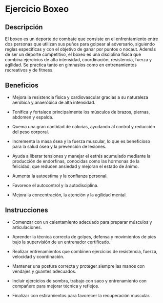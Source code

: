 # Ejercicio Boxeo

## Descripción

El boxeo es un deporte de combate que consiste en el enfrentamiento entre dos personas que utilizan sus puños para golpear al adversario, siguiendo reglas específicas y con el objetivo de ganar por puntos o nocaut. Además de ser un deporte competitivo, el boxeo es una disciplina física que combina ejercicios de alta intensidad, coordinación, resistencia, fuerza y agilidad. Se practica tanto en gimnasios como en entrenamientos recreativos y de fitness.

## Beneficios
+ Mejora la resistencia física y cardiovascular gracias a su naturaleza aeróbica y anaeróbica de alta intensidad.

+ Tonifica y fortalece principalmente los músculos de brazos, piernas, abdomen y espalda.

+ Quema una gran cantidad de calorías, ayudando al control y reducción del peso corporal.

+ Incrementa la masa ósea y la fuerza muscular, lo que es beneficioso para la salud ósea y la prevención de lesiones.

+ Ayuda a liberar tensiones y manejar el estrés acumulado mediante la producción de endorfinas, conocidas como las hormonas de la felicidad, que reducen ansiedad y mejoran el estado de ánimo.

+ Aumenta la autoestima y la confianza personal.

+ Favorece el autocontrol y la autodisciplina.

+ Mejora la concentración, la atención y la agilidad mental.

## Instrucciones

+ Comenzar con un calentamiento adecuado para preparar músculos y articulaciones.

+ Aprender la técnica correcta de golpes, defensa y movimientos de pies bajo la supervisión de un entrenador certificado.

+ Realizar entrenamientos que combinen ejercicios de resistencia, fuerza, velocidad y coordinación.

+ Mantener una postura correcta y proteger siempre las manos con vendajes y guantes adecuados.

+ Incluir ejercicios de sombra, trabajo con saco y entrenamiento con compañero para mejorar técnica y reflejos.

+ Finalizar con estiramientos para favorecer la recuperación muscular.
